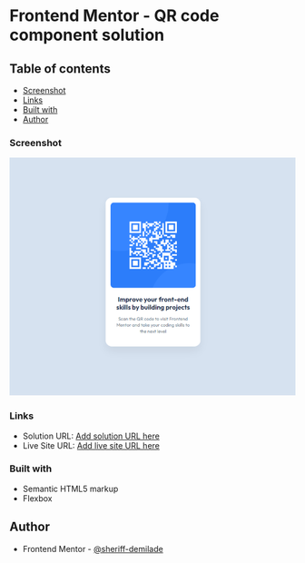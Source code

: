 # Frontend Mentor - QR code component solution

## Table of contents

- [Screenshot](#screenshot)
- [Links](#links)
- [Built with](#built-with)
- [Author](#author)

### Screenshot

![](./screenshot.png)

### Links

- Solution URL: [Add solution URL here](https://github.com/sheriff-demilade/qr-code-component)
- Live Site URL: [Add live site URL here](https://sheriff-demilade.github.io/qr-code-component)

### Built with

- Semantic HTML5 markup
- Flexbox

## Author

- Frontend Mentor - [@sheriff-demilade](https://www.frontendmentor.io/profile/sheriff-demilade)
